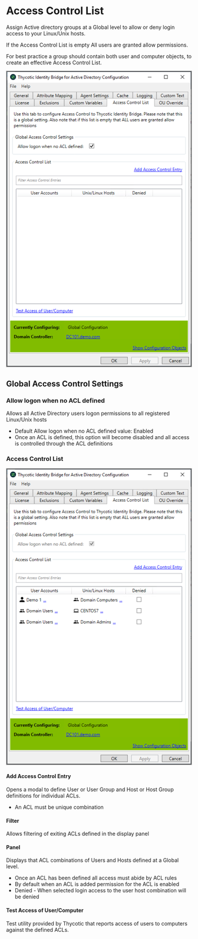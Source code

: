 [title]: # (Access Control List)
[tags]: # (panel)
[priority]: # (6)
# Access Control List

Assign Active directory groups at a Global level to allow or deny login access to your Linux/Unix hosts.

If the Access Control List is empty All users are granted allow permissions.

For best practice a group should contain both user and computer objects, to create an effective Access Control List.

![acl](../images/acl.png "Access Control List tab of the Bridge Configuration tool")

## Global Access Control Settings

### Allow logon when no ACL defined

Allows all Active Directory users logon permissions to all registered Linux/Unix hosts

* Default Allow logon when no ACL defined value: Enabled
* Once an ACL is defined, this option will become disabled and all access is controlled through the ACL definitions

### Access Control List

![acl](../images/acl-2.png "Access Control List tab showing users and groups")

#### Add Access Control Entry

Opens a modal to define User or User Group and Host or Host Group definitions for individual ACLs.

* An ACL must be unique combination

#### Filter

Allows filtering of exiting ACLs defined in the display panel

#### Panel

Displays that ACL combinations of Users and Hosts defined at a Global level.

* Once an ACL has been defined all access must abide by ACL rules
* By default when an ACL is added permission for the ACL is enabled
* Denied - When selected login access to the user host combination will be denied

#### Test Access of User/Computer

Test utility provided by Thycotic that reports access of users to computers against the defined ACLs.
